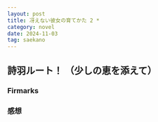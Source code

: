 ```yaml
---
layout: post
title: 冴えない彼女の育てかた 2 *
category: novel
date: 2024-11-03
tag: saekano
---
```


## 詩羽ルート！ （少しの恵を添えて）

### Firmarks

### 感想
